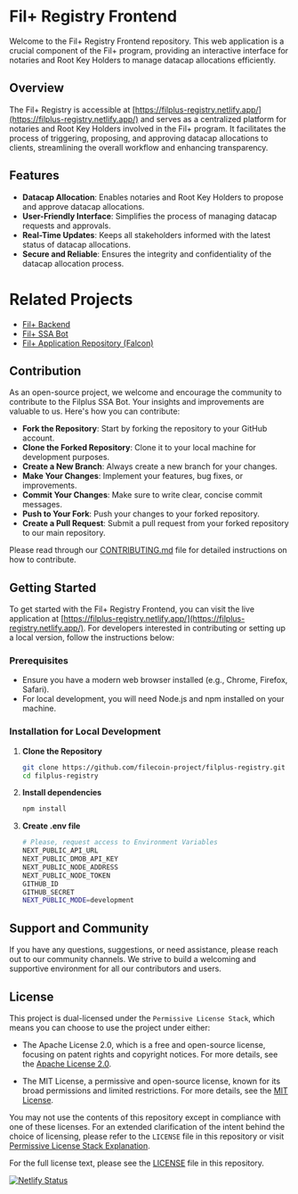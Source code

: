 # Fil+ Registry Frontend

Welcome to the Fil+ Registry Frontend repository. This web application is a crucial component of the Fil+ program, providing an interactive interface for notaries and Root Key Holders to manage datacap allocations efficiently.

## Overview

The Fil+ Registry is accessible at [https://filplus-registry.netlify.app/](https://filplus-registry.netlify.app/) and serves as a centralized platform for notaries and Root Key Holders involved in the Fil+ program. It facilitates the process of triggering, proposing, and approving datacap allocations to clients, streamlining the overall workflow and enhancing transparency.

## Features

- **Datacap Allocation**: Enables notaries and Root Key Holders to propose and approve datacap allocations.
- **User-Friendly Interface**: Simplifies the process of managing datacap requests and approvals.
- **Real-Time Updates**: Keeps all stakeholders informed with the latest status of datacap allocations.
- **Secure and Reliable**: Ensures the integrity and confidentiality of the datacap allocation process.

# Related Projects
- [Fil+ Backend](https://github.com/filecoin-project/filplus-backend)
- [Fil+ SSA Bot](https://github.com/filecoin-project/filplus-ssa-bot)
- [Fil+ Application Repository (Falcon)](https://github.com/filecoin-project/filecoin-plus-falcon)

## Contribution
As an open-source project, we welcome and encourage the community to contribute to the Filplus SSA Bot. Your insights and improvements are valuable to us. Here's how you can contribute:

- **Fork the Repository**: Start by forking the repository to your GitHub account.
- **Clone the Forked Repository**: Clone it to your local machine for development purposes.
- **Create a New Branch**: Always create a new branch for your changes.
- **Make Your Changes**: Implement your features, bug fixes, or improvements.
- **Commit Your Changes**: Make sure to write clear, concise commit messages.
- **Push to Your Fork**: Push your changes to your forked repository.
- **Create a Pull Request**: Submit a pull request from your forked repository to our main repository.

Please read through our [CONTRIBUTING.md](CONTRIBUTING.md) file for detailed instructions on how to contribute.

## Getting Started

To get started with the Fil+ Registry Frontend, you can visit the live application at [https://filplus-registry.netlify.app/](https://filplus-registry.netlify.app/). For developers interested in contributing or setting up a local version, follow the instructions below:

### Prerequisites

- Ensure you have a modern web browser installed (e.g., Chrome, Firefox, Safari).
- For local development, you will need Node.js and npm installed on your machine.

### Installation for Local Development

1. **Clone the Repository**
   ```bash
   git clone https://github.com/filecoin-project/filplus-registry.git
   cd filplus-registry
   ```

2. **Install dependencies**
   ```bash
   npm install
   ```
3. **Create .env file**
   ```bash
   # Please, request access to Environment Variables
   NEXT_PUBLIC_API_URL
   NEXT_PUBLIC_DMOB_API_KEY
   NEXT_PUBLIC_NODE_ADDRESS
   NEXT_PUBLIC_NODE_TOKEN
   GITHUB_ID
   GITHUB_SECRET
   NEXT_PUBLIC_MODE=development
   ```


## Support and Community
If you have any questions, suggestions, or need assistance, please reach out to our community channels. We strive to build a welcoming and supportive environment for all our contributors and users.

## License
This project is dual-licensed under the `Permissive License Stack`, which means you can choose to use the project under either:

- The Apache License 2.0, which is a free and open-source license, focusing on patent rights and copyright notices. For more details, see the [Apache License 2.0](https://www.apache.org/licenses/LICENSE-2.0).

- The MIT License, a permissive and open-source license, known for its broad permissions and limited restrictions. For more details, see the [MIT License](https://opensource.org/licenses/MIT).

You may not use the contents of this repository except in compliance with one of these licenses. For an extended clarification of the intent behind the choice of licensing, please refer to the `LICENSE` file in this repository or visit [Permissive License Stack Explanation](https://protocol.ai/blog/announcing-the-permissive-license-stack/).

For the full license text, please see the [LICENSE](LICENSE) file in this repository.

[![Netlify Status](https://api.netlify.com/api/v1/badges/af2318b1-1bde-4385-b78e-d1d0a6bb0b82/deploy-status)](https://app.netlify.com/sites/filplus-registry/deploys)

